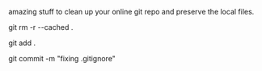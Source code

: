 amazing stuff to clean up your online git repo and preserve the local files.


git rm -r --cached .

git add .

git commit -m "fixing .gitignore"